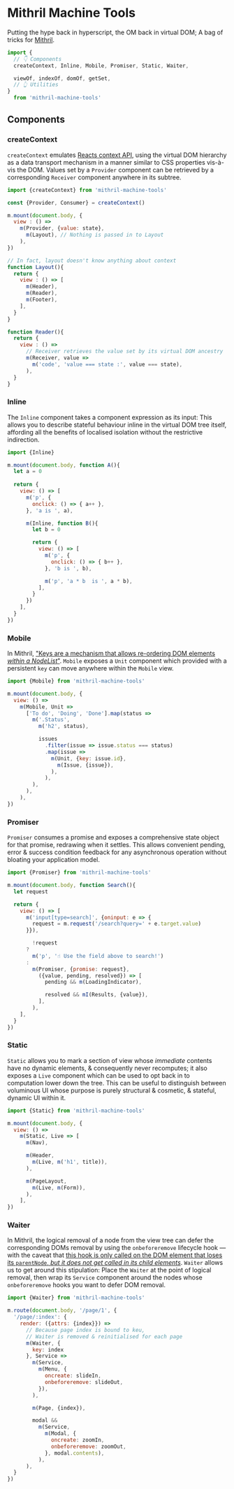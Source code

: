 # Mithril Machine Tools

Putting the hype back in hyperscript, the OM back in virtual DOM; A bag of tricks for [Mithril](https://mithril.js.org).

```js
import {
  // 👇 Components
  createContext, Inline, Mobile, Promiser, Static, Waiter,

  viewOf, indexOf, domOf, getSet,
  // 👆 Utilities
} 
  from 'mithril-machine-tools'
```

## Components

### createContext

`createContext` emulates [Reacts context API](https://reactjs.org/docs/context.html), using the virtual DOM hierarchy as a data transport mechanism in a manner similar to CSS properties vis-à-vis the DOM. Values set by a `Provider` component can be retrieved by a corresponding `Receiver` component anywhere in its subtree.

```js
import {createContext} from 'mithril-machine-tools'

const {Provider, Consumer} = createContext()

m.mount(document.body, {
  view : () =>
    m(Provider, {value: state}, 
      m(Layout), // Nothing is passed in to Layout
    ),
})

// In fact, layout doesn't know anything about context
function Layout(){
  return {
    view : () => [
      m(Header),
      m(Reader),
      m(Footer),
    ],
  }
}

function Reader(){
  return {
    view : () =>
      // Receiver retrieves the value set by its virtual DOM ancestry
      m(Receiver, value =>
        m('code', 'value === state :', value === state), 
      ),
  }
}
```

### Inline

The `Inline` component takes a component expression as its input: This allows you to describe stateful behaviour inline in the virtual DOM tree itself, affording all the benefits of localised isolation without the restrictive indirection.

```js
import {Inline}

m.mount(document.body, function A(){
  let a = 0
  
  return {
    view: () => [
      m('p', {
        onclick: () => { a++ },
      }, 'a is ', a),

      m(Inline, function B(){
        let b = 0

        return {
          view: () => [
            m('p', {
              onclick: () => { b++ },
            }, 'b is ', b),

            m('p', 'a * b  is ', a * b),
          ],
        }
      })
    ],
  }
})
```

### Mobile

In Mithril, ["Keys are a mechanism that allows re-ordering DOM elements *within a NodeList*"](https://mithril.js.org/keys.html). `Mobile` exposes a `Unit` component which provided with a persistent `key` can move anywhere within the `Mobile` view.

```js
import {Mobile} from 'mithril-machine-tools'

m.mount(document.body, {
  view: () =>
    m(Mobile, Unit => 
      ['To do', 'Doing', 'Done'].map(status => 
        m('.Status',
          m('h2', status),

          issues
            .filter(issue => issue.status === status)
            .map(issue =>
              m(Unit, {key: issue.id},
                m(Issue, {issue}),
              ),
            ),
        ),
      ),
    ),
})
```

### Promiser

`Promiser` consumes a promise and exposes a comprehensive state object for that promise, redrawing when it settles. This allows convenient pending, error & success condition feedback for any asynchronous operation without bloating your application model.

```js
import {Promiser} from 'mithril-machine-tools'

m.mount(document.body, function Search(){
  let request

  return {
    view: () => [
      m('input[type=search]', {oninput: e => {
        request = m.request('/search?query=' + e.target.value)
      }}),

        !request 
      ? 
        m('p', '☝ Use the field above to search!')
      :
        m(Promiser, {promise: request},
          ({value, pending, resolved}) => [
            pending && m(LoadingIndicator),

            resolved && mI(Results, {value}),
          ],
        ),
    ],
  }
})
```

### Static

`Static` allows you to mark a section of view whose *immediate* contents have no dynamic elements, & consequently never recomputes; it also exposes a `Live` component which can be used to opt back in to computation lower down the tree. This can be useful to distinguish between voluminous UI whose purpose is purely structural & cosmetic, & stateful, dynamic UI within it.

```js
import {Static} from 'mithril-machine-tools'

m.mount(document.body, {
  view: () =>
    m(Static, Live => [
      m(Nav),

      m(Header,
        m(Live, m('h1', title)),
      ),

      m(PageLayout,
        m(Live, m(Form)),
      ),
    ],
})
```

### Waiter

In Mithril, the logical removal of a node from the view tree can defer the corresponding DOMs removal by using the `onbeforeremove` lifecycle hook — with the caveat that [this hook is only called on the DOM element that loses its `parentNode`, *but it does not get called in its child elements*](https://mithril.js.org/lifecycle-methods.html#onbeforeremove). `Waiter` allows us to get around this stipulation: Place the `Waiter` at the point of logical removal, then wrap its `Service` component around the nodes whose `onbeforeremove` hooks you want to defer DOM removal.

```js
import {Waiter} from 'mithril-machine-tools'

m.route(document.body, '/page/1', {
  '/page/:index': {
    render: ({attrs: {index}}) =>
      // Because page index is bound to keu,
      // Waiter is removed & reinitialised for each page 
      m(Waiter, {
        key: index
      }, Service =>
        m(Service, 
          m(Menu, {
            oncreate: slideIn, 
            onbeforeremove: slideOut,
          }),
        ),

        m(Page, {index}),

        modal &&
          m(Service,
            m(Modal, {
              oncreate: zoomIn, 
              onbeforeremove: zoomOut,
            }, modal.contents),
          ),
      ),
  }
})
```

